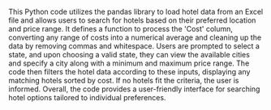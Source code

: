 This Python code utilizes the pandas library to load hotel data from an Excel file and allows users to search for hotels based on their preferred location and price range. It defines a function to process the 'Cost' column, converting any range of costs into a numerical average and cleaning up the data by removing commas and whitespace. Users are prompted to select a state, and upon choosing a valid state, they can view the available cities and specify a city along with a minimum and maximum price range. The code then filters the hotel data according to these inputs, displaying any matching hotels sorted by cost. If no hotels fit the criteria, the user is informed. Overall, the code provides a user-friendly interface for searching hotel options tailored to individual preferences.
